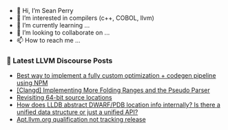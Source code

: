 - 👋 Hi, I’m Sean Perry
- 👀 I’m interested in compilers (c++, COBOL, llvm)
- 🌱 I’m currently learning ...
- 💞️ I’m looking to collaborate on ...
- 📫 How to reach me ...

<!---
s66perry/s66perry is a ✨ special ✨ repository because its `README.md` (this file) appears on your GitHub profile.
You can click the Preview link to take a look at your changes.
--->
### 📕 Latest LLVM Discourse Posts

<!-- DISCOURSE-LLVM:START -->
- [Best way to implement a fully custom optimization + codegen pipeline using NPM](https://discourse.llvm.org/t/best-way-to-implement-a-fully-custom-optimization-codegen-pipeline-using-npm/86621#post_3)
- [[Clangd] Implementing More Folding Ranges and the Pseudo Parser](https://discourse.llvm.org/t/clangd-implementing-more-folding-ranges-and-the-pseudo-parser/86626#post_2)
- [Revisiting 64-bit source locations](https://discourse.llvm.org/t/revisiting-64-bit-source-locations/86556#post_15)
- [How does LLDB abstract DWARF/PDB location info internally? Is there a unified data structure or just a unified API?](https://discourse.llvm.org/t/how-does-lldb-abstract-dwarf-pdb-location-info-internally-is-there-a-unified-data-structure-or-just-a-unified-api/86644#post_1)
- [Apt.llvm.org qualification not tracking release](https://discourse.llvm.org/t/apt-llvm-org-qualification-not-tracking-release/86643#post_3)
<!-- DISCOURSE-LLVM:END -->
